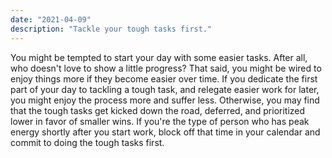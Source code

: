 ```yaml
---
date: "2021-04-09"
description: "Tackle your tough tasks first."
---
```


You might be tempted to start your day with some easier tasks. After all, who doesn't love to show a little progress? That said, you might be wired to enjoy things more if they become easier over time. If you dedicate the first part of your day to tackling a tough task, and relegate easier work for later, you might enjoy the process more and suffer less. Otherwise, you may find that the tough tasks get kicked down the road, deferred, and prioritized lower in favor of smaller wins. If you're the type of person who has peak energy shortly after you start work, block off that time in your calendar and commit to doing the tough tasks first.